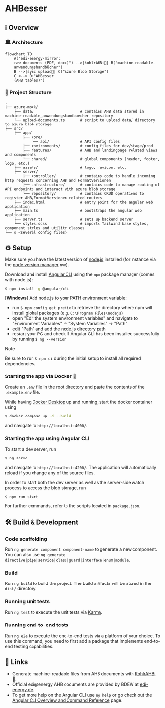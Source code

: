 # AHBesser

## ℹ️ Overview

### 🏛 Architecture

```mermaid
flowchart TD
    A("edi-energy-mirror:
    raw documents (PDF, docx)") -->|kohlrAHBi🥬| B("machine-readable-
    anwendungshandbücher")
    B -->|sync upload🔄| C("Azure Blob Storage")
    C <--> D("AHBesser
    (AHB tables)")
```

### 📂 Project Structure

```
.
├── azure-mock/
    ├── data/                     # contains AHB data stored in machine-readable_anwendungshandbuecher repository
    └── upload-documents.ts       # script to upload data/ directory to azure blob storage
├── src/
    ├── app/
        ├── core/
            └── api/              # API config files
        ├── environments/         # config files for dev/stage/prod
        ├── features/             # AHB and landingpage related views and components
        └── shared/               # global components (header, footer, logo, etc.)
    ├── assets/                   # logo, favicon, etc.
    ├── server/
        ├── controller/           # contains code to handle incoming http requests concerning AHB and FormatVersionen
        ├── infrastructure/       # contains code to manage routing of API endpoints and interact with azure blob storage
        └── repository/           # contains CRUD operations to register AHB/FormatVersionen related routers
    ├── index.html                # entry point for the angular web application
    ├── main.ts                   # bootstraps the angular web application
    ├── server.ts                 # sets up backend server
    └── styles.scss               # imports Tailwind base styles, component styles and utility classes
└── ⚙️ <several config files>
```

## ⚙️ Setup

Make sure you have the latest version of [node.js](https://nodejs.org/en) installed (for instance via the [node version manager](https://github.com/nvm-sh/nvm) `nvm`).

Download and install [Angular CLI](https://v17.angular.io/cli) using the `npm` package manager (comes with node.js):

```bash
$ npm install -g @angular/cli
```

[**Windows**] Add node.js to your PATH environment variable:

- run `$ npm config get prefix` to retrieve the directory where npm will install global packages (e.g. `C:\Program Files\nodejs`)
- open "Edit the system environment variables" and navigate to "Environment Variables" -> "System Variables" -> "Path"
- edit "Path" and add the node.js directory path
- restart your PC and check if Angular CLI has been installed successfully by running `$ ng --version`

> [!NOTE]
> Be sure to run `$ npm ci` during the initial setup to install all required dependencies.

### Starting the app via Docker 🐋

Create an `.env` file in the root directory and paste the contents of the `.example.env` file.

While having [Docker Desktop](https://www.docker.com/products/docker-desktop/) up and running, start the docker container using

```bash
$ docker compose up -d --build
```

and navigate to `http://localhost:4000/`.

### Starting the app using Angular CLI

To start a dev server, run

```bash
$ ng serve
```

and navigate to `http://localhost:4200/`.
The application will automatically reload if you change any of the source files.

In order to start both the dev server as well as the server-side watch process to access the blob storage, run

```shell
$ npm run start
```

For further commands, refer to the scripts located in `package.json`.

## 🛠️ Build & Development

### Code scaffolding

Run `ng generate component component-name` to generate a new component. You can also use `ng generate directive|pipe|service|class|guard|interface|enum|module`.

### Build

Run `ng build` to build the project. The build artifacts will be stored in the `dist/` directory.

### Running unit tests

Run `ng test` to execute the unit tests via [Karma](https://karma-runner.github.io).

### Running end-to-end tests

Run `ng e2e` to execute the end-to-end tests via a platform of your choice. To use this command, you need to first add a package that implements end-to-end testing capabilities.

## 🔗 Links

- Generate machine-readable files from AHB documents with [KohlrAHBi](https://github.com/Hochfrequenz/kohlrahbi) 🥬.
- Official edi@energy AHB documents are provided by BDEW at [edi-energy.de](https://www.edi-energy.de/index.php?id=38).
- To get more help on the Angular CLI use `ng help` or go check out the [Angular CLI Overview and Command Reference](https://angular.io/cli) page.
